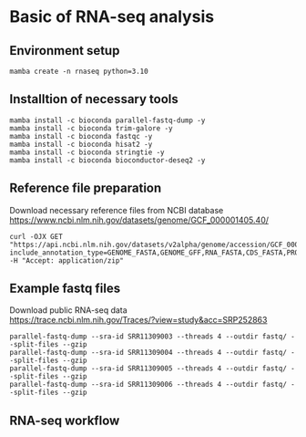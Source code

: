 # Basic of RNA-seq analysis

## Environment setup
```
mamba create -n rnaseq python=3.10
```

## Installtion of necessary tools
```
mamba install -c bioconda parallel-fastq-dump -y
mamba install -c bioconda trim-galore -y
mamba install -c bioconda fastqc -y
mamba install -c bioconda hisat2 -y
mamba install -c bioconda stringtie -y
mamba install -c bioconda bioconductor-deseq2 -y
```

## Reference file preparation
Download necessary reference files from NCBI database  
https://www.ncbi.nlm.nih.gov/datasets/genome/GCF_000001405.40/
```
curl -OJX GET "https://api.ncbi.nlm.nih.gov/datasets/v2alpha/genome/accession/GCF_000001405.40/download?include_annotation_type=GENOME_FASTA,GENOME_GFF,RNA_FASTA,CDS_FASTA,PROT_FASTA,SEQUENCE_REPORT&filename=GCF_000001405.40.zip" -H "Accept: application/zip"
```

## Example fastq files
Download public RNA-seq data  
https://trace.ncbi.nlm.nih.gov/Traces/?view=study&acc=SRP252863  
```
parallel-fastq-dump --sra-id SRR11309003 --threads 4 --outdir fastq/ --split-files --gzip
parallel-fastq-dump --sra-id SRR11309004 --threads 4 --outdir fastq/ --split-files --gzip
parallel-fastq-dump --sra-id SRR11309005 --threads 4 --outdir fastq/ --split-files --gzip
parallel-fastq-dump --sra-id SRR11309006 --threads 4 --outdir fastq/ --split-files --gzip
```

## RNA-seq workflow
